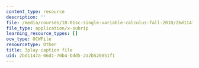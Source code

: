 ```yaml
---
content_type: resource
description: ''
file: /media/courses/18-01sc-single-variable-calculus-fall-2010/2bd1147a06d170b4bdd52a2b520851f1_ryLdyDrBfvI.srt
file_type: application/x-subrip
learning_resource_types: []
ocw_type: OCWFile
resourcetype: Other
title: 3play caption file
uid: 2bd1147a-06d1-70b4-bdd5-2a2b520851f1
---
```

